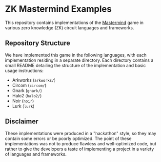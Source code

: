 # ZK Mastermind Examples

This repository contains implementations of the [Mastermind](https://en.wikipedia.org/wiki/Mastermind_(board_game))
game in various zero knowledge (ZK) circuit languages and frameworks.

## Repository Structure

We have implemented this game in the following languages, with each implementation residing in a separate directory.
Each directory contains a small README detailing the structure of the implementation and basic usage instructions:

- Arkworks (`arkworks/`)
- Circom (`circom/`)
- Gnark (`gnark/`)
- Halo2 (`halo2/`)
- Noir (`noir`)
- Lurk (`lurk`)

## Disclaimer

These implementations were produced in a "hackathon" style, so they may contain some errors or be poorly optimized.
The point of these implementations was not to produce flawless and well-optimized code, but rather to
give the developers a taste of implementing a project in a variety of languages and frameworks.

